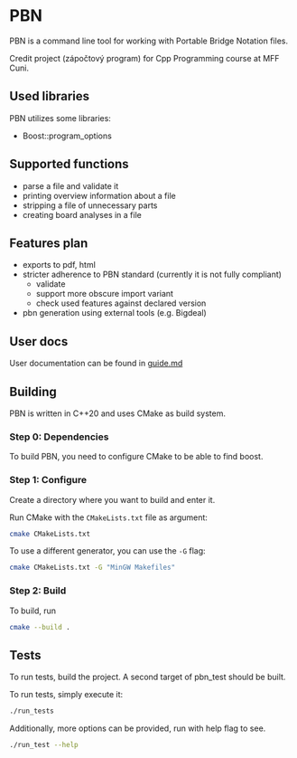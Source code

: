 # PBN

PBN is a command line tool for working with Portable Bridge Notation files. 

Credit project (zápočtový program) for Cpp Programming course at MFF Cuni.

## Used libraries

PBN utilizes some libraries:

- Boost::program_options

## Supported functions

- parse a file and validate it 
- printing overview information about a file
- stripping a file of unnecessary parts
- creating board analyses in a file

## Features plan

- exports to pdf, html
- stricter adherence to PBN standard (currently it is not fully compliant)
  - validate
  - support more obscure import variant
  - check used features against declared version
- pbn generation using external tools (e.g. Bigdeal)

## User docs

User documentation can be found in [guide.md](guide.md)

## Building

PBN is written in C++20 and uses CMake as build system.

### Step 0: Dependencies

To build PBN, you need to configure CMake to be able to find boost.

### Step 1: Configure

Create a directory where you want to build and enter it.

Run CMake with the `CMakeLists.txt` file as argument:

```bash
cmake CMakeLists.txt
```

To use a different generator, you can use the `-G` flag:

```bash
cmake CMakeLists.txt -G "MinGW Makefiles"
```

### Step 2: Build

To build, run

```bash
cmake --build .
```

## Tests

To run tests, build the project. A second target of pbn_test should be built.

To run tests, simply execute it:

```bash
./run_tests
```

Additionally, more options can be provided, run with help flag to see.

```bash
./run_test --help
```


